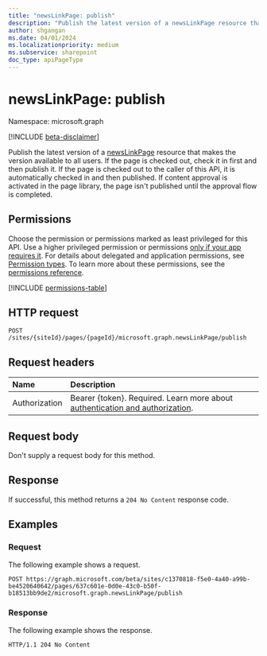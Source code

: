 ```yaml
---
title: "newsLinkPage: publish"
description: "Publish the latest version of a newsLinkPage resource that makes the version available to all users."
author: shgangan
ms.date: 04/01/2024
ms.localizationpriority: medium
ms.subservice: sharepoint
doc_type: apiPageType
---
```


# newsLinkPage: publish

Namespace: microsoft.graph

[!INCLUDE [beta-disclaimer](../../includes/beta-disclaimer.md)]

Publish the latest version of a [newsLinkPage](../resources/newslinkpage.md) resource that makes the version available to all users. If the page is checked out, check it in first and then publish it. If the page is checked out to the caller of this API, it is automatically checked in and then published. If content approval is activated in the page library, the page isn't published until the approval flow is completed.

## Permissions

Choose the permission or permissions marked as least privileged for this API. Use a higher privileged permission or permissions [only if your app requires it](/graph/permissions-overview#best-practices-for-using-microsoft-graph-permissions). For details about delegated and application permissions, see [Permission types](/graph/permissions-overview#permission-types). To learn more about these permissions, see the [permissions reference](/graph/permissions-reference).

<!-- {
  "blockType": "permissions",
  "name": "newslinkpage-publish-permissions"
}
-->
[!INCLUDE [permissions-table](../includes/permissions/newslinkpage-publish-permissions.md)]

## HTTP request

<!-- {
  "blockType": "ignored"
}
-->
``` http
POST /sites/{siteId}/pages/{pageId}/microsoft.graph.newsLinkPage/publish
```

## Request headers

|Name|Description|
|:---|:---|
|Authorization|Bearer {token}. Required. Learn more about [authentication and authorization](/graph/auth/auth-concepts).|

## Request body

Don't supply a request body for this method.

## Response

If successful, this method returns a `204 No Content` response code.

## Examples

### Request

The following example shows a request.

<!-- {
  "blockType": "request",
  "name": "newslinkpagethis.publish"
}
-->
``` http
POST https://graph.microsoft.com/beta/sites/c1370818-f5e0-4a40-a99b-be4520640642/pages/637c601e-0d0e-43c0-b50f-b18513bb9de2/microsoft.graph.newsLinkPage/publish
```

### Response

The following example shows the response.

<!-- {
  "blockType": "response",
  "truncated": true
}
-->
``` http
HTTP/1.1 204 No Content
```

